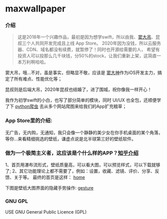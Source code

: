# maxwallpaper

### 介绍
> 这是2018年一个兴趣作品，最初是因为想学swift，所以由我、[窦大吊](https://github.com/elijahdou)、昆叔三个人共同开发完成且上线 App Store。
2020年因为没钱，所以云服务器、CDN、域名都没有续费，就暂停了！同时也开源给需要的人， 希望有投资人可以投那么几千块钱，分50%的stock，让我们重新上架，这简直一本万利啊哈哈。

窦大吊，哦...不对，虽是事实，但略显不敬，应该是 [窦大神](https://github.com/elijahdou)作为iOS开发主力，搞定了所有难点、性能优化等；

昆叔则是后端大吊，2020年昆叔也结婚了，进了围城，祝你像我一样开心！

我作为初学swift的小白，也写了部分简单的模块，同时 UI/UX 也全包，还顺便学了下 [python爬虫](https://github.com/youngxkk/spider-python) 去从多个网站爬图来给我们的App扩充粮草；



###  App Store里的介绍:
无广告，无内购，无通知，我只会像一个静静的美少女在你手机桌面的某个角落，等你...来看精细挑选的壁纸，谦虚点说是北半球第三好的壁纸软件。

### 做为一个极简主义者，这应该是个什么样的APP？[知乎介绍](https://zhuanlan.zhihu.com/p/45764116)
1、首页用瀑布流形式，壁纸质量高，可以看大图，可以预览样式，可以下载就够了;
2、其它功能理论上都不需要了，例如：设置，收藏、滤镜、评价、分享、反馈、关于等。
最终的首页是这样：
[home](https://github.com/youngxkk/maxwallpaper/blob/main/readmepic/home.jpg)

下图是壁纸大图界面的隐藏手势操作:
[gesture](https://github.com/youngxkk/maxwallpaper/blob/main/readmepic/gesture.jpg)

### GNU GPL
USE GNU General Public Licence (GPL) 